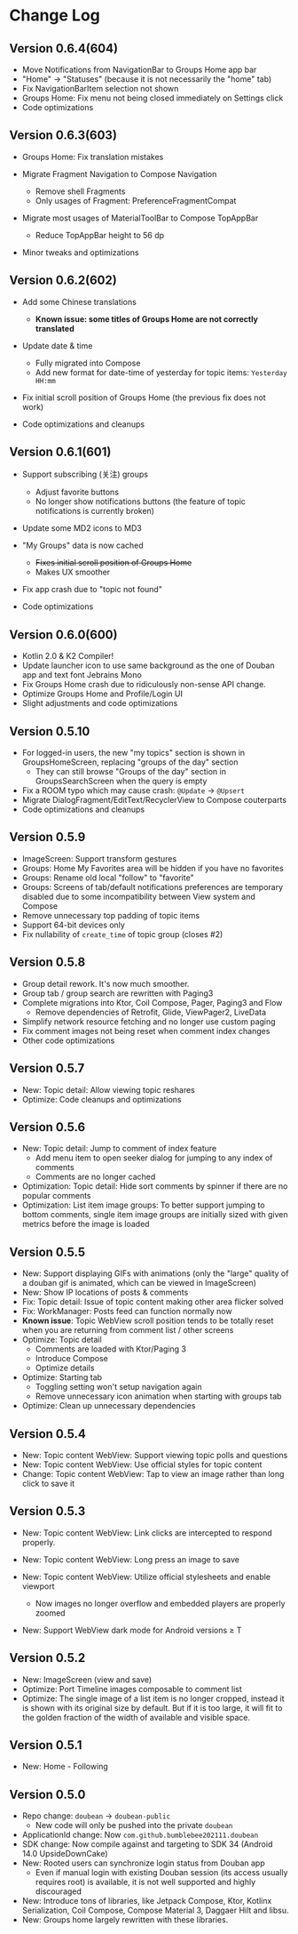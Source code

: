 Change Log
==========

## Version 0.6.4(604)

- Move Notifications from NavigationBar to Groups Home app bar
- "Home" -> "Statuses" (because it is not necessarily the "home" tab)
- Fix NavigationBarItem selection not shown
- Groups Home: Fix menu not being closed immediately on Settings click
- Code optimizations

## Version 0.6.3(603)

- Groups Home: Fix translation mistakes
- Migrate Fragment Navigation to Compose Navigation
  - Remove shell Fragments
  - Only usages of Fragment: PreferenceFragmentCompat
- Migrate most usages of MaterialToolBar to Compose TopAppBar
  - Reduce TopAppBar height to 56 dp

- Minor tweaks and optimizations

## Version 0.6.2(602)

- Add some Chinese translations
  - **Known issue: some titles of Groups Home are not correctly translated**

- Update date & time
  - Fully migrated into Compose
  - Add new format for date-time of yesterday for topic items: `Yesterday HH:mm`
- Fix initial scroll position of Groups Home (the previous fix does not work) 
- Code optimizations and cleanups

## Version 0.6.1(601)

- Support subscribing (关注) groups
  - Adjust favorite buttons
  - No longer show notifications buttons (the feature of topic notifications is currently broken)

- Update some MD2 icons to MD3
- "My Groups" data is now cached
  - ~~Fixes initial scroll position of Groups Home~~
  - Makes UX smoother

- Fix app crash due to "topic not found"
- Code optimizations

## Version 0.6.0(600)

- Kotlin 2.0 & K2 Compiler!
- Update launcher icon to use same background as the one of Douban app and text font Jebrains Mono
- Fix Groups Home crash due to ridiculously non-sense API change. 
- Optimize Groups Home and Profile/Login UI
- Slight adjustments and code optimizations

## Version 0.5.10

- For logged-in users, the new "my topics" section is shown in GroupsHomeScreen, replacing "groups of the day" section
  - They can still browse "Groups of the day" section in GroupsSearchScreen when the query is empty
- Fix a ROOM typo which may cause crash: `@Update` -> `@Upsert`
- Migrate DialogFragment/EditText/RecyclerView to Compose couterparts
- Code optimizations and cleanups

## Version 0.5.9

- ImageScreen: Support transform gestures
- Groups: Home My Favorites area will be hidden if you have no favorites
- Groups: Rename old local "follow" to "favorite"
- Groups: Screens of tab/default notifications preferences are temporary disabled due to some incompatibility between View system and Compose
- Remove unnecessary top padding of topic items
- Support 64-bit devices only
- Fix nullability of `create_time` of topic group (closes #2)

## Version 0.5.8

- Group detail rework. It's now much smoother.
- Group tab / group search are rewritten with Paging3
- Complete migrations into Ktor, Coil Compose, Pager, Paging3 and Flow
  - Remove dependencies of Retrofit, Glide, ViewPager2, LiveData
- Simplify network resource fetching and no longer use custom paging
- Fix comment images not being reset when comment index changes
- Other code optimizations 

## Version 0.5.7

- New: Topic detail: Allow viewing topic reshares
- Optimize: Code cleanups and optimizations

## Version 0.5.6

- New: Topic detail: Jump to comment of index feature
  - Add menu item to open seeker dialog for jumping to any index of comments
  - Comments are no longer cached
- Optimization: Topic detail: Hide sort comments by spinner if there are no popular comments
- Optimization: List item image groups: To better support jumping to bottom comments, single item image groups are initially sized with given metrics before the image is loaded

## Version 0.5.5

- New: Support displaying GIFs with animations (only the "large" quality of a douban gif is animated, which can be viewed in ImageScreen)
- New: Show IP locations of posts & comments
- Fix: Topic detail: Issue of topic content making other area flicker solved
- Fix: WorkManager: Posts feed can function normally now
- **Known issue**: Topic WebView scroll position tends to be totally reset when you are returning from comment list / other screens
- Optimize: Topic detail
  - Comments are loaded with Ktor/Paging 3
  - Introduce Compose
  - Optimize details
- Optimize: Starting tab 
  - Toggling setting won't setup navigation again 
  - Remove unnecessary icon animation when starting with groups tab
- Optimize: Clean up unnecessary dependencies


## Version 0.5.4

- New: Topic content WebView: Support viewing topic polls and questions
- New: Topic content WebView: Use official styles for topic content
- Change: Topic content WebView: Tap to view an image rather than long click to save it

## Version 0.5.3

- New: Topic content WebView: Link clicks are intercepted to respond properly.
- New: Topic content WebView: Long press an image to save
- New: Topic content WebView: Utilize official stylesheets and enable viewport
  - Now images no longer overflow and embedded players are properly zoomed

- New: Support WebView dark mode for Android versions ≥ T

## Version 0.5.2

- New: ImageScreen (view and save)
- Optimize: Port Timeline images composable to comment list
- Optimize: The single image of a list item is no longer cropped, instead it is shown with its original size by default. But if it is too large, it will fit to the golden fraction of the width of available and visible space.

## Version 0.5.1

- New: Home - Following

## Version 0.5.0

* Repo change: `doubean` -> `doubean-public`
  - New code will only be pushed into the private `doubean`
* ApplicationId change: Now `com.github.bumblebee202111.doubean`
* SDK change: Now compile against and targeting to SDK 34 (Android 14.0 UpsideDownCake)
* New: Rooted users can synchronize login status from Douban app
  * Even if manual login with existing Douban session (its access usually requires root) is available, it is not well supported and highly discouraged
* New: Introduce tons of libraries, like Jetpack Compose, Ktor, Kotlinx Serialization, Coil Compose, Compose Material 3, Daggaer Hilt and libsu.
* New: Groups home largely rewritten with these libraries.
